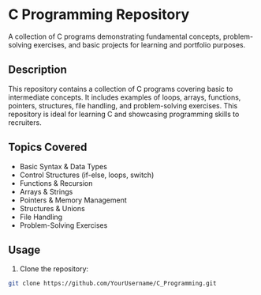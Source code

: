 # C Programming Repository
A collection of C programs demonstrating fundamental concepts, problem-solving exercises, and basic projects for learning and portfolio purposes.

## Description
This repository contains a collection of C programs covering basic to intermediate concepts. It includes examples of loops, arrays, functions, pointers, structures, file handling, and problem-solving exercises. This repository is ideal for learning C and showcasing programming skills to recruiters.

## Topics Covered
- Basic Syntax & Data Types
- Control Structures (if-else, loops, switch)
- Functions & Recursion
- Arrays & Strings
- Pointers & Memory Management
- Structures & Unions
- File Handling
- Problem-Solving Exercises

## Usage
1. Clone the repository:
```bash
git clone https://github.com/YourUsername/C_Programming.git
